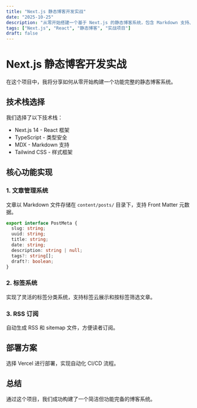 ```yaml
---
title: "Next.js 静态博客开发实战"
date: "2025-10-25"
description: "从零开始搭建一个基于 Next.js 的静态博客系统，包含 Markdown 支持、标签管理、RSS 订阅等功能。"
tags: ["Next.js", "React", "静态博客", "实战项目"]
draft: false
---
```


# Next.js 静态博客开发实战

在这个项目中，我将分享如何从零开始构建一个功能完整的静态博客系统。

## 技术栈选择

我们选择了以下技术栈：
- Next.js 14 - React 框架
- TypeScript - 类型安全
- MDX - Markdown 支持
- Tailwind CSS - 样式框架

## 核心功能实现

### 1. 文章管理系统

文章以 Markdown 文件存储在 `content/posts/` 目录下，支持 Front Matter 元数据。

```typescript
export interface PostMeta {
  slug: string;
  uuid: string;
  title: string;
  date: string;
  description: string | null;
  tags?: string[];
  draft?: boolean;
}
```

### 2. 标签系统

实现了灵活的标签分类系统，支持标签云展示和按标签筛选文章。

### 3. RSS 订阅

自动生成 RSS 和 sitemap 文件，方便读者订阅。

## 部署方案

选择 Vercel 进行部署，实现自动化 CI/CD 流程。

## 总结

通过这个项目，我们成功构建了一个简洁但功能完备的博客系统。